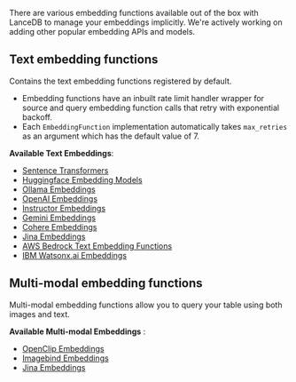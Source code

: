 There are various embedding functions available out of the box with LanceDB to manage your embeddings implicitly. We're actively working on adding other popular embedding APIs and models.

## Text embedding functions
Contains the text embedding functions registered by default.

* Embedding functions have an inbuilt rate limit handler wrapper for source and query embedding function calls that retry with exponential backoff. 
* Each `EmbeddingFunction` implementation automatically takes `max_retries` as an argument which has the default value of 7.

**Available Text Embeddings**:

- [Sentence Transformers](available_embedding_models/text_embedding_functions/sentence_transformers.md)
- [Huggingface Embedding Models](available_embedding_models/text_embedding_functions/huggingface_embedding.md)
- [Ollama Embeddings](available_embedding_models/text_embedding_functions/ollama_embedding.md)
- [OpenAI Embeddings](available_embedding_models/text_embedding_functions/openai_embedding.md)
- [Instructor Embeddings](available_embedding_models/text_embedding_functions/instructor_embedding.md)
- [Gemini Embeddings](available_embedding_models/text_embedding_functions/gemini_embedding.md)
- [Cohere Embeddings](available_embedding_models/text_embedding_functions/cohere_embedding.md)
- [Jina Embeddings](available_embedding_models/text_embedding_functions/jina_embedding.md)
- [AWS Bedrock Text Embedding Functions](available_embedding_models/text_embedding_functions/aws_bedrock_embedding.md)
- [IBM Watsonx.ai Embeddings](available_embedding_models/text_embedding_functions/ibm_watsonx_ai_embedding.md)


## Multi-modal embedding functions
Multi-modal embedding functions allow you to query your table using both images and text.

**Available Multi-modal Embeddings** :

- [OpenClip Embeddings](available_embedding_models/multimodal_embedding_functions/openclip_embedding.md)
- [Imagebind Embeddings](available_embedding_models/multimodal_embedding_functions/imagebind_embedding.md)
- [Jina Embeddings](available_embedding_models/multimodal_embedding_functions/jina_multimodal_embedding.md)